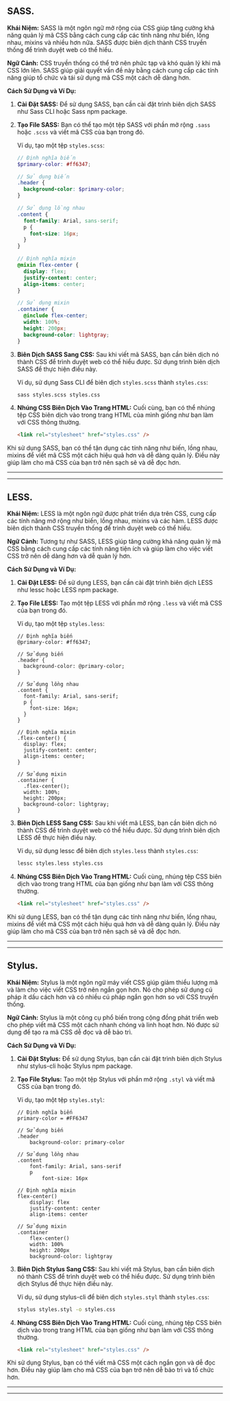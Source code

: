 ## SASS.

**Khái Niệm:**
SASS là một ngôn ngữ mở rộng của CSS giúp tăng cường khả năng quản lý mã CSS bằng cách cung cấp các tính năng như biến, lồng nhau, mixins và nhiều hơn nữa. SASS được biên dịch thành CSS truyền thống để trình duyệt web có thể hiểu.

**Ngữ Cảnh:**
CSS truyền thống có thể trở nên phức tạp và khó quản lý khi mã CSS lớn lên. SASS giúp giải quyết vấn đề này bằng cách cung cấp các tính năng giúp tổ chức và tái sử dụng mã CSS một cách dễ dàng hơn.

**Cách Sử Dụng và Ví Dụ:**

1. **Cài Đặt SASS:**
   Để sử dụng SASS, bạn cần cài đặt trình biên dịch SASS như Sass CLI hoặc Sass npm package.

2. **Tạo File SASS:**
   Bạn có thể tạo một tệp SASS với phần mở rộng `.sass` hoặc `.scss` và viết mã CSS của bạn trong đó.

   Ví dụ, tạo một tệp `styles.scss`:

   ```scss
   // Định nghĩa biến
   $primary-color: #ff6347;

   // Sử dụng biến
   .header {
     background-color: $primary-color;
   }

   // Sử dụng lồng nhau
   .content {
     font-family: Arial, sans-serif;
     p {
       font-size: 16px;
     }
   }

   // Định nghĩa mixin
   @mixin flex-center {
     display: flex;
     justify-content: center;
     align-items: center;
   }

   // Sử dụng mixin
   .container {
     @include flex-center;
     width: 100%;
     height: 200px;
     background-color: lightgray;
   }
   ```

3. **Biên Dịch SASS Sang CSS:**
   Sau khi viết mã SASS, bạn cần biên dịch nó thành CSS để trình duyệt web có thể hiểu được. Sử dụng trình biên dịch SASS để thực hiện điều này.

   Ví dụ, sử dụng Sass CLI để biên dịch `styles.scss` thành `styles.css`:

   ```bash
   sass styles.scss styles.css
   ```

4. **Nhúng CSS Biên Dịch Vào Trang HTML:**
   Cuối cùng, bạn có thể nhúng tệp CSS biên dịch vào trong trang HTML của mình giống như bạn làm với CSS thông thường.

   ```html
   <link rel="stylesheet" href="styles.css" />
   ```

Khi sử dụng SASS, bạn có thể tận dụng các tính năng như biến, lồng nhau, mixins để viết mã CSS một cách hiệu quả hơn và dễ dàng quản lý. Điều này giúp làm cho mã CSS của bạn trở nên sạch sẽ và dễ đọc hơn.

---

---

## LESS.

**Khái Niệm:**
LESS là một ngôn ngữ được phát triển dựa trên CSS, cung cấp các tính năng mở rộng như biến, lồng nhau, mixins và các hàm. LESS được biên dịch thành CSS truyền thống để trình duyệt web có thể hiểu.

**Ngữ Cảnh:**
Tương tự như SASS, LESS giúp tăng cường khả năng quản lý mã CSS bằng cách cung cấp các tính năng tiện ích và giúp làm cho việc viết CSS trở nên dễ dàng hơn và dễ quản lý hơn.

**Cách Sử Dụng và Ví Dụ:**

1. **Cài Đặt LESS:**
   Để sử dụng LESS, bạn cần cài đặt trình biên dịch LESS như lessc hoặc LESS npm package.

2. **Tạo File LESS:**
   Tạo một tệp LESS với phần mở rộng `.less` và viết mã CSS của bạn trong đó.

   Ví dụ, tạo một tệp `styles.less`:

   ```less
   // Định nghĩa biến
   @primary-color: #ff6347;

   // Sử dụng biến
   .header {
     background-color: @primary-color;
   }

   // Sử dụng lồng nhau
   .content {
     font-family: Arial, sans-serif;
     p {
       font-size: 16px;
     }
   }

   // Định nghĩa mixin
   .flex-center() {
     display: flex;
     justify-content: center;
     align-items: center;
   }

   // Sử dụng mixin
   .container {
     .flex-center();
     width: 100%;
     height: 200px;
     background-color: lightgray;
   }
   ```

3. **Biên Dịch LESS Sang CSS:**
   Sau khi viết mã LESS, bạn cần biên dịch nó thành CSS để trình duyệt web có thể hiểu được. Sử dụng trình biên dịch LESS để thực hiện điều này.

   Ví dụ, sử dụng lessc để biên dịch `styles.less` thành `styles.css`:

   ```bash
   lessc styles.less styles.css
   ```

4. **Nhúng CSS Biên Dịch Vào Trang HTML:**
   Cuối cùng, nhúng tệp CSS biên dịch vào trong trang HTML của bạn giống như bạn làm với CSS thông thường.

   ```html
   <link rel="stylesheet" href="styles.css" />
   ```

Khi sử dụng LESS, bạn có thể tận dụng các tính năng như biến, lồng nhau, mixins để viết mã CSS một cách hiệu quả hơn và dễ dàng quản lý. Điều này giúp làm cho mã CSS của bạn trở nên sạch sẽ và dễ đọc hơn.

---

---

## Stylus.

**Khái Niệm:**
Stylus là một ngôn ngữ máy viết CSS giúp giảm thiểu lượng mã và làm cho việc viết CSS trở nên ngắn gọn hơn. Nó cho phép sử dụng cú pháp ít dấu cách hơn và có nhiều cú pháp ngắn gọn hơn so với CSS truyền thống.

**Ngữ Cảnh:**
Stylus là một công cụ phổ biến trong cộng đồng phát triển web cho phép viết mã CSS một cách nhanh chóng và linh hoạt hơn. Nó được sử dụng để tạo ra mã CSS dễ đọc và dễ bảo trì.

**Cách Sử Dụng và Ví Dụ:**

1. **Cài Đặt Stylus:**
   Để sử dụng Stylus, bạn cần cài đặt trình biên dịch Stylus như stylus-cli hoặc Stylus npm package.

2. **Tạo File Stylus:**
   Tạo một tệp Stylus với phần mở rộng `.styl` và viết mã CSS của bạn trong đó.

   Ví dụ, tạo một tệp `styles.styl`:

   ```styl
   // Định nghĩa biến
   primary-color = #FF6347

   // Sử dụng biến
   .header
       background-color: primary-color

   // Sử dụng lồng nhau
   .content
       font-family: Arial, sans-serif
       p
           font-size: 16px

   // Định nghĩa mixin
   flex-center()
       display: flex
       justify-content: center
       align-items: center

   // Sử dụng mixin
   .container
       flex-center()
       width: 100%
       height: 200px
       background-color: lightgray
   ```

3. **Biên Dịch Stylus Sang CSS:**
   Sau khi viết mã Stylus, bạn cần biên dịch nó thành CSS để trình duyệt web có thể hiểu được. Sử dụng trình biên dịch Stylus để thực hiện điều này.

   Ví dụ, sử dụng stylus-cli để biên dịch `styles.styl` thành `styles.css`:

   ```bash
   stylus styles.styl -o styles.css
   ```

4. **Nhúng CSS Biên Dịch Vào Trang HTML:**
   Cuối cùng, nhúng tệp CSS biên dịch vào trong trang HTML của bạn giống như bạn làm với CSS thông thường.

   ```html
   <link rel="stylesheet" href="styles.css" />
   ```

Khi sử dụng Stylus, bạn có thể viết mã CSS một cách ngắn gọn và dễ đọc hơn. Điều này giúp làm cho mã CSS của bạn trở nên dễ bảo trì và tổ chức hơn.

---

---
